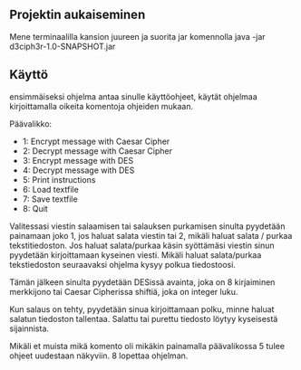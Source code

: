 ## Projektin aukaiseminen 

Mene terminaalilla kansion juureen ja suorita jar komennolla java -jar d3ciph3r-1.0-SNAPSHOT.jar

## Käyttö

ensimmäiseksi ohjelma antaa sinulle käyttöohjeet, käytät ohjelmaa kirjoittamalla oikeita komentoja ohjeiden mukaan.

Päävalikko: 
* 1: Encrypt message with Caesar Cipher
* 2: Decrypt message with Caesar Cipher
* 3: Encrypt message with DES
* 4: Decrypt message with DES
* 5: Print instructions
* 6: Load textfile
* 7: Save textfile
* 8: Quit

Valitessasi viestin salaamisen tai salauksen purkamisen sinulta pyydetään painamaan joko 1, jos haluat salata viestin tai 2, mikäli haluat salata / purkaa  tekstitiedoston.
Jos haluat salata/purkaa käsin syöttämäsi viestin sinun pyydetään kirjoittamaan kyseinen viesti.
Mikäli haluat salata/purkaa tekstiedoston seuraavaksi ohjelma kysyy polkua tiedostoosi.

Tämän jälkeen sinulta pyydetään DESissä avainta, joka on 8 kirjaiminen merkkijono tai Caesar Cipherissa shiftiä, joka on integer luku.

Kun salaus on tehty, pyydetään sinua kirjoittamaan polku, minne haluat salatun tiedoston tallentaa. Salattu tai purettu tiedosto löytyy kyseisestä sijainnista.


Mikäli et muista mikä komento oli mikäkin painamalla päävalikossa 5 tulee ohjeet uudestaan näkyviin. 8 lopettaa ohjelman. 
